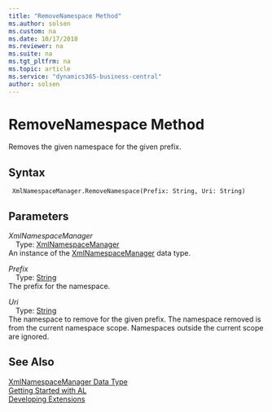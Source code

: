 ```yaml
---
title: "RemoveNamespace Method"
ms.author: solsen
ms.custom: na
ms.date: 10/17/2018
ms.reviewer: na
ms.suite: na
ms.tgt_pltfrm: na
ms.topic: article
ms.service: "dynamics365-business-central"
author: solsen
---
```

[//]: # (START>DO_NOT_EDIT)
[//]: # (IMPORTANT:Do not edit any of the content between here and the END>DO_NOT_EDIT.)
[//]: # (Any modifications should be made in the .xml files in the ModernDev repo.)
# RemoveNamespace Method
Removes the given namespace for the given prefix.

## Syntax
```
 XmlNamespaceManager.RemoveNamespace(Prefix: String, Uri: String)
```
## Parameters
*XmlNamespaceManager*  
&emsp;Type: [XmlNamespaceManager](xmlnamespacemanager-data-type.md)  
An instance of the [XmlNamespaceManager](xmlnamespacemanager-data-type.md) data type.  

*Prefix*  
&emsp;Type: [String](../string/string-data-type.md)  
The prefix for the namespace.
        
*Uri*  
&emsp;Type: [String](../string/string-data-type.md)  
The namespace to remove for the given prefix. The namespace removed is from the current namespace scope. Namespaces outside the current scope are ignored.  



[//]: # (IMPORTANT: END>DO_NOT_EDIT)
## See Also
[XmlNamespaceManager Data Type](xmlnamespacemanager-data-type.md)  
[Getting Started with AL](../../devenv-get-started.md)  
[Developing Extensions](../../devenv-dev-overview.md)
